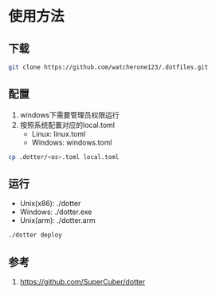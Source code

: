 # 使用方法
## 下载
```bash
git clone https://github.com/watcherone123/.dotfiles.git
```
## 配置
1. windows下需要管理员权限运行
2. 按照系统配置对应的local.toml
    - Linux: linux.toml
    - Windows: windows.toml
```bash
cp .dotter/<os>.toml local.toml
```
## 运行
- Unix(x86): ./dotter
- Windows: ./dotter.exe
- Unix(arm): ./dotter.arm
```bash
./dotter deploy
```
## 参考
1. https://github.com/SuperCuber/dotter